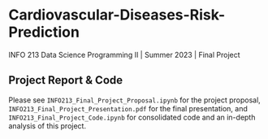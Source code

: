 # Cardiovascular-Diseases-Risk-Prediction

INFO 213 Data Science Programming II | Summer 2023 | Final Project

## Project Report & Code
Please see `INFO213_Final_Project_Proposal.ipynb` for the project proposal, `INFO213_Final_Project_Presentation.pdf` for the final presentation, and `INFO213_Final_Project_Code.ipynb` for consolidated code and an in-depth analysis of this project.
